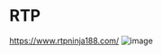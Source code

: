 # RTP
https://www.rtpninja188.com/
![image](https://user-images.githubusercontent.com/110150878/181425458-b494f44f-ecbf-4a97-b60b-f92ae2bcc849.png)
